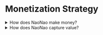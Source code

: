 # Monetization Strategy

<details>

<summary>How does NaoNao make money?</summary>

#### <mark style="color:green;">`oneliner`</mark>

NaoNao takes a service fee from all premium subscriptions.&#x20;

#### <mark style="color:blue;">`extended`</mark>

The incentive system on the NaoNao platform is based on Premium Subscriptions. Users subscribe for premium features by directly sending the subscription fee every month to their favourite content creators. The payment process is facilitated by a smart contract deployed on various L2s. When a user pays the subscription fee, the smart contract processing the transaction deducts the NaoNao service fee and forwards the rest of the subscription fee to the selected content creators.

</details>

<details>

<summary>How does NaoNao capture value?</summary>

#### <mark style="color:green;">`oneliner`</mark>

NaoNao creates value by indexing useful online activities.

#### <mark style="color:blue;">`extended`</mark>

Indexing online activities effectively means to create and manage a unique data layer for those digital events. In the age of machine learning and autonomous agents, one aspect of unique data layers is that they are extremely valuable. While machine learning models will become commoditized, the data to train them will be the digital equivalent of crude oil. That is to say unique amounts of data is and will be very valuable.

While NaoNao arguably has not much to offer to users in the early days apart from organizational features within a web frontend, future interfaces aim to be conversational, individualized and trusworthy. The ideal interface for NaoNao will be similar to experiences that [ChatGPT](https://chat.openai.com) and [Bard](https://bard.google.com/chat) offer today. Being able to simply talk to your personal agent whenever you want to dive into the metaverse and enjoyed globally shared experiences will one day become the norm. And NaoNao will be at the centre of this transformation. The potential to capture value throughout this transformation is massive, and all actors and participants will be rewarded and thrive based on the roles they chose for themselves along this journey.

</details>
